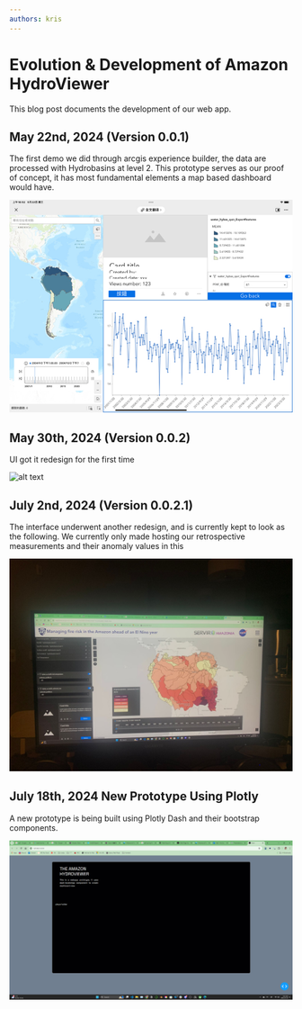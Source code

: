 ```yaml
---
authors: kris
---
```



# Evolution & Development of Amazon HydroViewer

This blog post documents the development of our web app. 

## May 22nd, 2024 (Version 0.0.1)
The first demo we did through arcgis experience builder, the data are processed with Hydrobasins at level 2. This prototype serves as our proof of concept, it has most fundamental elements a map based dashboard would have.  

![alt text](./hydroviewer-ver-0.jpg)

## May 30th, 2024 (Version 0.0.2)
UI got it redesign for the first time

![alt text](./hydroviewer-ver-1.png)

## July 2nd, 2024 (Version 0.0.2.1)
The interface underwent another redesign, and is currently kept to look as the following. We currently only made hosting our retrospective measurements and their anomaly values in this 

![alt text](./hydroviewer-ver-2.png)

## July 18th, 2024 New Prototype Using Plotly
A new prototype is being built using Plotly Dash and their bootstrap components. 

![alt text](./Screenshot%202024-07-23%20095458.png)
